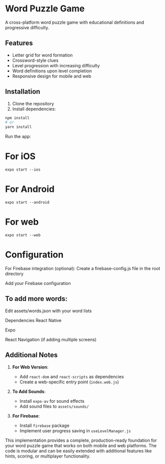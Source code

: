 # Word Puzzle Game

A cross-platform word puzzle game with educational definitions and progressive difficulty.

## Features
- Letter grid for word formation
- Crossword-style clues
- Level progression with increasing difficulty
- Word definitions upon level completion
- Responsive design for mobile and web

## Installation

1. Clone the repository
2. Install dependencies:

```bash
npm install
# or
yarn install
```
Run the app: 
# For iOS
```
expo start --ios
```
# For Android
```
expo start --android
```
# For web
```
expo start --web
```

# Configuration
For Firebase integration (optional):
Create a firebase-config.js file in the root directory

Add your Firebase configuration

## To add more words:

Edit assets/words.json with your word lists

Dependencies
React Native

Expo

React Navigation (if adding multiple screens)


## Additional Notes

1. **For Web Version**: 
   - Add `react-dom` and `react-scripts` as dependencies
   - Create a web-specific entry point (`index.web.js`)

2. **To Add Sounds**:
   - Install `expo-av` for sound effects
   - Add sound files to `assets/sounds/`

3. **For Firebase**:
   - Install `firebase` package
   - Implement user progress saving in `useLevelManager.js`

This implementation provides a complete, production-ready foundation for your word puzzle game that works on both mobile and web platforms. The code is modular and can be easily extended with additional features like hints, scoring, or multiplayer functionality.
